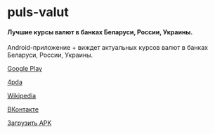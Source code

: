 puls-valut
==========

#### Лучшие курсы валют в банках Беларуси, России, Украины.

Android-приложение + виждет актуальных курсов валют в банках Беларуси, России, Украины.

[Google Play](https://play.google.com/store/apps/details?id=ch.prokopovi)

[4pda](http://4pda.ru/forum/index.php?showtopic=274202)

[Wikipedia](http://ru.wikipedia.org/wiki/%D0%90%D0%BD%D0%B4%D1%80%D0%BE%D0%B9%D0%B4%D0%BE%D0%B2%D0%B8%D1%87)

[ВКонтакте](http://vk.com/puls_valut)

[Загрузить APK](http://goo.gl/NDXuVa)
